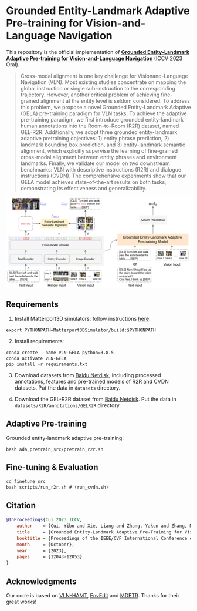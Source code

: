 # Grounded Entity-Landmark Adaptive Pre-training for Vision-and-Language Navigation
This repository is the official implementation of **[Grounded Entity-Landmark Adaptive Pre-training for Vision-and-Language Navigation](https://arxiv.org/abs/2308.12587)** (ICCV 2023 Oral).

>Cross-modal alignment is one key challenge for Visionand-Language Navigation (VLN). Most existing studies concentrate on mapping the global instruction or single sub-instruction to the corresponding trajectory. However, another critical problem of achieving fine-grained alignment at the entity level is seldom considered. To address this problem, we propose a novel Grounded Entity-Landmark Adaptive (GELA) pre-training paradigm for VLN tasks. To achieve the adaptive pre-training paradigm, we first introduce grounded entity-landmark human annotations into the Room-to-Room (R2R) dataset, named GEL-R2R. Additionally, we adopt three grounded entity-landmark adaptive pretraining objectives: 1) entity phrase prediction, 2) landmark bounding box prediction, and 3) entity-landmark semantic alignment, which explicitly supervise the learning of fine-grained cross-modal alignment between entity phrases and environment landmarks. Finally, we validate our model on two downstream benchmarks: VLN with descriptive instructions (R2R) and dialogue instructions (CVDN). The comprehensive experiments show that our GELA model achieves state-of-the-art results on both tasks, demonstrating its effectiveness and generalizability.

![framework](files/overview.png)

## Requirements

1. Install Matterport3D simulators: follow instructions [here](https://github.com/peteanderson80/Matterport3DSimulator).
```
export PYTHONPATH=Matterport3DSimulator/build:$PYTHONPATH
```

2. Install requirements:
```setup
conda create --name VLN-GELA python=3.8.5
conda activate VLN-GELA
pip install -r requirements.txt
```
3. Download datasets from [Baidu Netdisk](https://pan.baidu.com/s/18xKOgDwk5XSiO-YJZy8gFw?pwd=ipwd), including processed annotations, features and pre-trained models of R2R and CVDN datasets. Put the data in `datasets` directory.

4. Download the GEL-R2R dataset from [Baidu Netdisk](https://pan.baidu.com/s/12WTzZ05T8Uxy85znn28dfQ?pwd=64t7). Put the data in `datasets/R2R/annotations/GELR2R` directory.

## Adaptive Pre-training

Grounded entity-landmark adaptive pre-training:
```adaptive pre-train
bash ada_pretrain_src/pretrain_r2r.sh
```

## Fine-tuning & Evaluation

```finetune
cd finetune_src
bash scripts/run_r2r.sh # (run_cvdn.sh)
```

## Citation

```bibtex
@InProceedings{Cui_2023_ICCV,
    author    = {Cui, Yibo and Xie, Liang and Zhang, Yakun and Zhang, Meishan and Yan, Ye and Yin, Erwei},
    title     = {Grounded Entity-Landmark Adaptive Pre-Training for Vision-and-Language Navigation},
    booktitle = {Proceedings of the IEEE/CVF International Conference on Computer Vision (ICCV)},
    month     = {October},
    year      = {2023},
    pages     = {12043-12053}
}
  ```

## Acknowledgments
Our code is based on [VLN-HAMT](https://github.com/cshizhe/VLN-HAMT), [EnvEdit](https://github.com/jialuli-luka/EnvEdit) and [MDETR](https://github.com/ashkamath/mdetr). Thanks for their great works!
